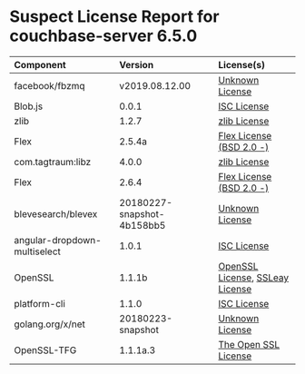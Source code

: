 
Suspect License Report for couchbase-server 6.5.0
=================================================

|Component|Version|License(s)|
| :--- | :--- | :--- |
|facebook/fbzmq|v2019.08.12.00|[Unknown License](../../license-data/00000000-0010-0000-0000-000000000000.txt)|
|Blob.js|0.0.1|[ISC License](../../license-data/14b0b50b-acd2-4fc8-ac65-3b15f9e58260.txt)|
|zlib|1.2.7|[zlib License](../../license-data/7bf4506f-7531-4655-a4bf-e9deb4d2cc8e.txt)|
|Flex|2.5.4a|[Flex License (BSD 2.0 -)](../../license-data/0e5fda39-08e4-4025-a640-1d2e08082be3.txt)|
|com.tagtraum:libz|4.0.0|[zlib License](../../license-data/7bf4506f-7531-4655-a4bf-e9deb4d2cc8e.txt)|
|Flex|2.6.4|[Flex License (BSD 2.0 -)](../../license-data/0e5fda39-08e4-4025-a640-1d2e08082be3.txt)|
|blevesearch/blevex|20180227-snapshot-4b158bb5|[Unknown License](../../license-data/00000000-0010-0000-0000-000000000000.txt)|
|angular-dropdown-multiselect|1.0.1|[ISC License](../../license-data/14b0b50b-acd2-4fc8-ac65-3b15f9e58260.txt)|
|OpenSSL|1.1.1b|[OpenSSL License](../../license-data/68438595-c706-4f57-86ef-d938d6e168b8.txt), [SSLeay License](../../license-data/912a4957-ba62-4942-8616-aec7bc0eedec.txt)|
|platform-cli|1.1.0|[ISC License](../../license-data/14b0b50b-acd2-4fc8-ac65-3b15f9e58260.txt)|
|golang.org/x/net|20180223-snapshot|[Unknown License](../../license-data/00000000-0010-0000-0000-000000000000.txt)|
|OpenSSL-TFG|1.1.1a.3|[The Open SSL License](../../license-data/8adc012e-9844-43ef-91cf-b45a3302c597.txt)|
